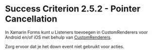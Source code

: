 # Success Criterion 2.5.2 - Pointer Cancellation

In Xamarin Forms kunt u Listeners toevoegen in CustomRenderers voor Android en/of iOS met behulp van [CustomRenderers](https://docs.microsoft.com/en-us/xamarin/xamarin-forms/app-fundamentals/custom-renderer/).

Zorg ervoor dat je het down event niet gebruikt voor acties.